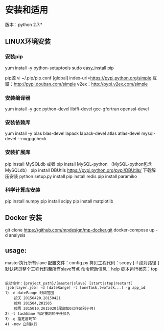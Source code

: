 # 安装和适用

版本：python 2.7.*

## LINUX环境安装

### 安装pip
yum install -y python-setuptools
sudo easy_install pip

pip源 vi ~/.pip/pip.conf
[global]
index-url=https://pypi.python.org/simple
豆瓣：http://pypi.douban.com/simple
v2ex：http://pypi.v2ex.com/simple


### 安装编译器
yum install -y gcc python-devel libffi-devel gcc-gfortran openssl-devel
### 安装依赖库
yum install -y blas blas-devel lapack lapack-devel atlas atlas-devel mysql-devel  --nogpgcheck
### 安装扩展库
pip install MySQLdb  或者  pip install MySQL-python  （MySQL-python包含MySQLdb）
pip install DBUtils
https://pypi.python.org/pypi/DBUtils/ 下载解压安装 python setup.py install
pip install redis
pip install paramiko

### 科学计算库安装
pip install numpy
pip install scipy
pip install matplotlib

## Docker 安装
git clone https://github.com/mpdesign/mp-docker.git
docker-compose up -d analysis


## usage:
master执行所有slave
配置文件：config.py
拷贝工程代码：scopy [-f 绝对路径 ]  默认拷贝整个工程代码至所有slave节点
命令帮助信息：help
脚本运行状态：top
```

启动命令：{project_path}/[master|slave] [start|stop|restart] [job|layer.job] -d [dateRange] -t [oneTask,twoTask...] -g app_id
1）-d dateRange 时间范围
    按天 20150420,20150421
    按月 201504,201505
    按周 2015010,2015020(尾部加0以作区别于月)
2）-t taskName 指定重跑的子任务名
3）-g 指定游戏ID
4) -now 立刻执行
```





